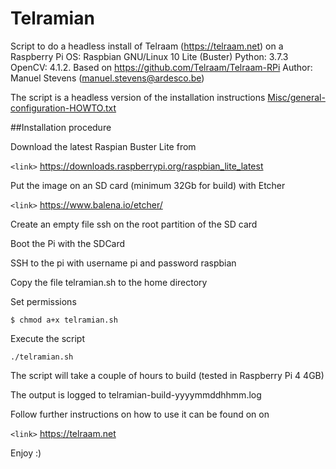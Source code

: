 # Telramian
Script to do a headless install of Telraam (https://telraam.net) on a Raspberry Pi
OS: Raspbian GNU/Linux 10 Lite (Buster)
Python: 3.7.3
OpenCV: 4.1.2.
Based on https://github.com/Telraam/Telraam-RPi
Author: Manuel Stevens (manuel.stevens@ardesco.be)

The script is a headless version of the installation instructions 
[Misc/general-configuration-HOWTO.txt](https://github.com/Telraam/Telraam-RPi/blob/master/Misc/general-configuration-HOWTO.txt)

##Installation procedure

Download the latest Raspian Buster Lite from

`<link>` https://downloads.raspberrypi.org/raspbian_lite_latest

Put the image on an SD card (minimum 32Gb for build) with Etcher

`<link>` https://www.balena.io/etcher/

Create an empty file ssh on the root partition of the SD card

Boot the Pi with the SDCard

SSH to the pi with username pi and password raspbian

Copy the file telramian.sh to the home directory

Set permissions

`$ chmod a+x telramian.sh`

Execute the script

`./telramian.sh`

The script will take a couple of hours to build (tested in Raspberry Pi 4 4GB)

The output is logged to telramian-build-yyyymmddhhmm.log

Follow further instructions on how to use it can be found on on 

`<link>` https://telraam.net

Enjoy :)

